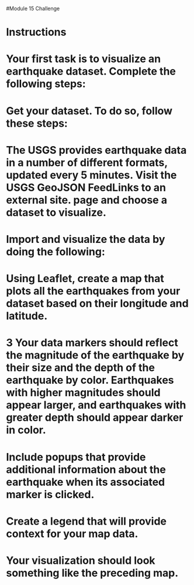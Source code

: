 #Module 15 Challenge

# Instructions

# Your first task is to visualize an earthquake dataset. Complete the following steps:

# Get your dataset. To do so, follow these steps:

# The USGS provides earthquake data in a number of different formats, updated every 5 minutes. Visit the USGS GeoJSON FeedLinks to an external site. page and choose a dataset to visualize.

# Import and visualize the data by doing the following:

# Using Leaflet, create a map that plots all the earthquakes from your dataset based on their longitude and latitude.

# 3 Your data markers should reflect the magnitude of the earthquake by their size and the depth of the earthquake by color. Earthquakes with higher magnitudes should appear larger, and earthquakes with greater depth should appear darker in color.

# Include popups that provide additional information about the earthquake when its associated marker is clicked.

# Create a legend that will provide context for your map data.

# Your visualization should look something like the preceding map.
